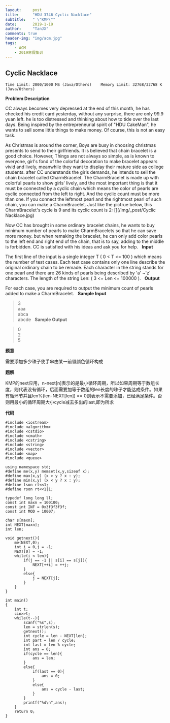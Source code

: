 ```yaml
---
layout:     post
title:      "HDU 3746 Cyclic Nacklace"
subtitle:   " \"KMP\""
date:       2019-1-19
author:     "TanJX"
comments: true
header-img: "img/acm.jpg"
tags:
    - ACM
    - 2019寒假集训
---
```


## Cyclic Nacklace

```Time Limit: 2000/1000 MS (Java/Others)    Memory Limit: 32768/32768 K (Java/Others)```

**Problem Description**

CC always becomes very depressed at the end of this month, he has checked his credit card yesterday, without any surprise, there are only 99.9 yuan left. he is too distressed and thinking about how to tide over the last days. Being inspired by the entrepreneurial spirit of "HDU CakeMan", he wants to sell some little things to make money. Of course, this is not an easy task.

As Christmas is around the corner, Boys are busy in choosing christmas presents to send to their girlfriends. It is believed that chain bracelet is a good choice. However, Things are not always so simple, as is known to everyone, girl's fond of the colorful decoration to make bracelet appears vivid and lively, meanwhile they want to display their mature side as college students. after CC understands the girls demands, he intends to sell the chain bracelet called CharmBracelet. The CharmBracelet is made up with colorful pearls to show girls' lively, and the most important thing is that it must be connected by a cyclic chain which means the color of pearls are cyclic connected from the left to right. And the cyclic count must be more than one. If you connect the leftmost pearl and the rightmost pearl of such chain, you can make a CharmBracelet. Just like the pictrue below, this CharmBracelet's cycle is 9 and its cyclic count is 2:
[](/img/_post/Cyclic Nacklace.jpg)

Now CC has brought in some ordinary bracelet chains, he wants to buy minimum number of pearls to make CharmBracelets so that he can save more money. but when remaking the bracelet, he can only add color pearls to the left end and right end of the chain, that is to say, adding to the middle is forbidden.
CC is satisfied with his ideas and ask you for help.
 
**Input**

The first line of the input is a single integer T ( 0 < T <= 100 ) which means the number of test cases.
Each test case contains only one line describe the original ordinary chain to be remade. Each character in the string stands for one pearl and there are 26 kinds of pearls being described by 'a' ~'z' characters. The length of the string Len: ( 3 <= Len <= 100000 ).
 
**Output**

For each case, you are required to output the minimum count of pearls added to make a CharmBracelet.
 
**Sample Input**

>3<br>
aaa<br>
abca<br>
abcde
 
**Sample Output**

>0<br>
2<br>
5<br>

**题意**

需要添加多少珠子使手串由某一前缀颜色循环构成

**题解**

KMP的next应用，n-next[n]表示的是最小循环周期，所以如果周期等于数组长度，则代表没有循环，后面需要加等于数组的len长度的珠子才能达成条件。如果有循环节并且len%(len-NEXT[len]) == 0则表示不需要添加，已经满足条件。否则用最小的循环周期大小cycle减去多出的last,即为所求

**代码**

```
#include <iostream>
#include <algorithm>
#include <cstdio>
#include <cmath>
#include <cstring>
#include <string>
#include <vector>
#include <map>
#include <queue>

using namespace std;
#define me(x,y) memset(x,y,sizeof x);
#define max(x,y) (x > y ? x : y);
#define min(x,y) (x < y ? x : y);
#define lson rt<<1;
#define rson rt<<1|1;

typedef long long ll;
const int maxn = 100100;
const int INF = 0x3f3f3f3f;
const int MOD = 10007;

char s[maxn];
int NEXT[maxn];
int len;

void getnext(){
    me(NEXT,0);
    int i = 0,j = -1;
    NEXT[0] = -1;
    while(i < len){
        if(j == -1 || s[i] == s[j]){
            NEXT[++i] = ++j;
        }
        else{
            j = NEXT[j];
        }
    }
}

int main()
{
    int t;
    cin>>t;
    while(t--){
        scanf("%s",s);
        len = strlen(s);
        getnext();
        int cycle = len - NEXT[len];
        int part = len / cycle;
        int last = len % cycle;
        int ans = 0;
        if(cycle == len){
            ans = len;
        }
        else{
            if(last == 0){
                ans = 0;
            }
            else{
                ans = cycle - last;
            }
        }
        printf("%d\n",ans);
    }
    return 0;
}

```